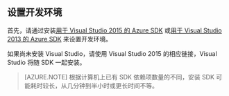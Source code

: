 ## <a name="setupdevenv"></a>设置开发环境
首先，请通过安装[用于 Visual Studio 2015 的 Azure SDK](http://go.microsoft.com/fwlink/?linkid=518003) 或[用于 Visual Studio 2013 的 Azure SDK](http://go.microsoft.com/fwlink/?LinkID=324322) 来设置开发环境。

如果尚未安装 Visual Studio，请使用 Visual Studio 2015 的相应链接，Visual Studio 将随 SDK 一起安装。

> [AZURE.NOTE]
> 根据计算机上已有 SDK 依赖项数量的不同，安装 SDK 可能耗时较长，从几分钟到半小时或更长时间不等。
> 
>
